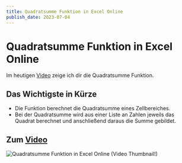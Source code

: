 ```yaml
---
title: Quadratsumme Funktion in Excel Online
publish_date: 2023-07-04
---
```


# Quadratsumme Funktion in Excel Online

Im heutigen [Video](https://youtu.be/7c5Rj_RMHbE) zeige ich dir die Quadratsumme Funktion. 

## Das Wichtigste in Kürze

- Die Funktion berechnet die Quadratsumme eines Zellbereiches.
- Bei der Quadratsumme wird aus einer Liste an Zahlen jeweils das Quadrat berechnet und anschließend daraus die Summe gebildet.

## Zum [Video](https://youtu.be/7c5Rj_RMHbE)

![Quadratsumme Funktion in Excel Online (Video Thumbnail!)](../thumbnails/Fertig482.jpg "Quadratsumme Funktion in Excel Online (Video Thumbnail!)")